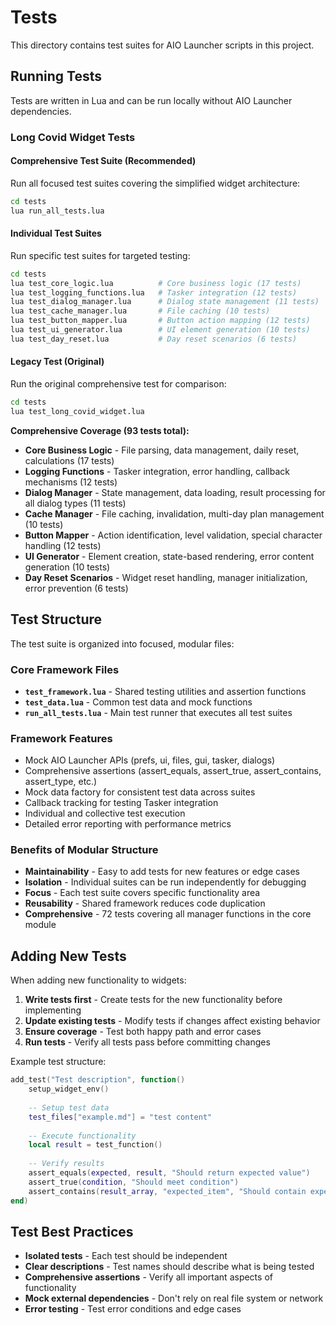 # Tests

This directory contains test suites for AIO Launcher scripts in this project.

## Running Tests

Tests are written in Lua and can be run locally without AIO Launcher dependencies.

### Long Covid Widget Tests

#### Comprehensive Test Suite (Recommended)
Run all focused test suites covering the simplified widget architecture:

```bash
cd tests
lua run_all_tests.lua
```

#### Individual Test Suites
Run specific test suites for targeted testing:

```bash
cd tests
lua test_core_logic.lua          # Core business logic (17 tests)
lua test_logging_functions.lua   # Tasker integration (12 tests)
lua test_dialog_manager.lua      # Dialog state management (11 tests)
lua test_cache_manager.lua       # File caching (10 tests)
lua test_button_mapper.lua       # Button action mapping (12 tests)
lua test_ui_generator.lua        # UI element generation (10 tests)
lua test_day_reset.lua           # Day reset scenarios (6 tests)
```

#### Legacy Test (Original)
Run the original comprehensive test for comparison:

```bash
cd tests
lua test_long_covid_widget.lua
```

**Comprehensive Coverage (93 tests total):**
- **Core Business Logic** - File parsing, data management, daily reset, calculations (17 tests)
- **Logging Functions** - Tasker integration, error handling, callback mechanisms (12 tests)
- **Dialog Manager** - State management, data loading, result processing for all dialog types (11 tests)
- **Cache Manager** - File caching, invalidation, multi-day plan management (10 tests)
- **Button Mapper** - Action identification, level validation, special character handling (12 tests)
- **UI Generator** - Element creation, state-based rendering, error content generation (10 tests)
- **Day Reset Scenarios** - Widget reset handling, manager initialization, error prevention (6 tests)

## Test Structure

The test suite is organized into focused, modular files:

### Core Framework Files
- **`test_framework.lua`** - Shared testing utilities and assertion functions
- **`test_data.lua`** - Common test data and mock functions  
- **`run_all_tests.lua`** - Main test runner that executes all test suites

### Framework Features
- Mock AIO Launcher APIs (prefs, ui, files, gui, tasker, dialogs)
- Comprehensive assertions (assert_equals, assert_true, assert_contains, assert_type, etc.)
- Mock data factory for consistent test data across suites
- Callback tracking for testing Tasker integration
- Individual and collective test execution
- Detailed error reporting with performance metrics

### Benefits of Modular Structure
- **Maintainability** - Easy to add tests for new features or edge cases  
- **Isolation** - Individual suites can be run independently for debugging
- **Focus** - Each test suite covers specific functionality area
- **Reusability** - Shared framework reduces code duplication
- **Comprehensive** - 72 tests covering all manager functions in the core module

## Adding New Tests

When adding new functionality to widgets:

1. **Write tests first** - Create tests for the new functionality before implementing
2. **Update existing tests** - Modify tests if changes affect existing behavior
3. **Ensure coverage** - Test both happy path and error cases
4. **Run tests** - Verify all tests pass before committing changes

Example test structure:
```lua
add_test("Test description", function()
    setup_widget_env()
    
    -- Setup test data
    test_files["example.md"] = "test content"
    
    -- Execute functionality
    local result = test_function()
    
    -- Verify results
    assert_equals(expected, result, "Should return expected value")
    assert_true(condition, "Should meet condition")
    assert_contains(result_array, "expected_item", "Should contain expected item")
end)
```

## Test Best Practices

- **Isolated tests** - Each test should be independent
- **Clear descriptions** - Test names should describe what is being tested
- **Comprehensive assertions** - Verify all important aspects of functionality
- **Mock external dependencies** - Don't rely on real file system or network
- **Error testing** - Test error conditions and edge cases